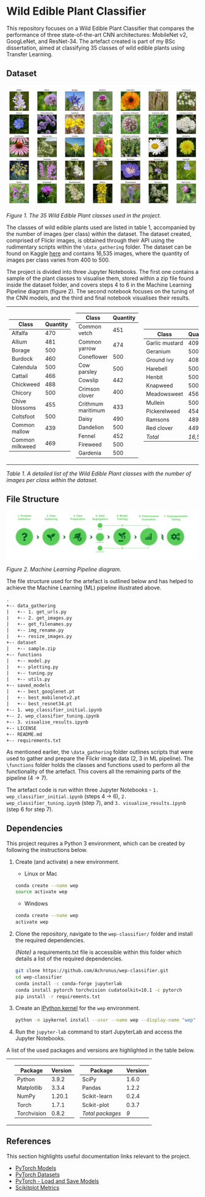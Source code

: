 # Wild Edible Plant Classifier

This repository focuses on a Wild Edible Plant Classifier that compares the performance of three state-of-the-art CNN architectures: MobileNet v2, GoogLeNet, and ResNet-34. The artefact created is part of my BSc dissertation, aimed at classifying 35 classes of wild edible plants using Transfer Learning.

## Dataset

<p align="center">

![Plant Classes](https://github.com/Achronus/wep-classifier/blob/main/imgs/plant-classes.png "Wild Edible Plant Classes")

_Figure 1. The 35 Wild Edible Plant classes used in the project._

</p>

The classes of wild edible plants used are listed in table 1, accompanied by the number of images (per class) within the dataset. The dataset created, comprised of Flickr images, is obtained through their API using the rudimentary scripts within the `\data_gathering` folder. The dataset can be found on Kaggle [here](https://www.kaggle.com/ryanpartridge01/wild-edible-plants/) and contains 16,535 images, where the quantity of images per class varies from 400 to 500.

The project is divided into three Jupyter Notebooks. The first one contains a sample of the plant classes to visualise them, stored within a zip file found inside the dataset folder, and covers steps 4 to 6 in the Machine Learning Pipeline diagram (figure 2). The second notebook focuses on the tuning of the CNN models, and the third and final notebook visualises their results.

<table>
<tr><td>

|Class|Quantity|
|-----|--------|
|Alfalfa|470|
|Allium|481|
|Borage|500|
|Burdock|460|
|Calendula|500|
|Cattail|466|
|Chickweed|488|
|Chicory|500|
|Chive blossoms|455|
|Coltsfoot|500|
|Common mallow|439|
|Common milkweed|469|

</td><td>

|Class|Quantity|
|-----|--------|
|Common vetch|451|
|Common yarrow|474|
|Coneflower|500|
|Cow parsley|500|
|Cowslip|442|
|Crimson clover|400|
|Crithmum maritimum|433|
|Daisy|490|
|Dandelion|500|
|Fennel|452|
|Fireweed|500|
|Gardenia|500|

</td><td>

|Class|Quantity|
|-----|--------|
|Garlic mustard|409|
|Geranium|500|
|Ground ivy|408|
|Harebell|500|
|Henbit|500|
|Knapweed|500|
|Meadowsweet|456|
|Mullein|500|
|Pickerelweed|454|
|Ramsons|489|
|Red clover|449|
|_Total_|_16,535_|

</td></tr>
</table>

<p align=center>

_Table 1. A detailed list of the Wild Edible Plant classes with the number of images per class within the dataset._

</p>

## File Structure

<p align="center">

  ![ML Pipeline](https://github.com/Achronus/wep-classifier/blob/main/imgs/ml-pipeline.png "Machine Learning Pipeline")

  _Figure 2. Machine Learning Pipeline diagram._

</p>

The file structure used for the artefact is outlined below and has helped to achieve the Machine Learning (ML) pipeline illustrated above.

``` ANSI
.
+-- data_gathering
|   +-- 1. get_urls.py
|   +-- 2. get_images.py
|   +-- get_filenames.py
|   +-- img_rename.py
|   +-- resize_images.py
+-- dataset
|   +-- sample.zip
+-- functions
|   +-- model.py
|   +-- plotting.py
|   +-- tuning.py
|   +-- utils.py
+-- saved_models
|   +-- best_googlenet.pt
|   +-- best_mobilenetv2.pt
|   +-- best_resnet34.pt
+-- 1. wep_classifier_initial.ipynb
+-- 2. wep_classifier_tuning.ipynb
+-- 3. visualise_results.ipynb
+-- LICENSE
+-- README.md
+-- requirements.txt
```

As mentioned earlier, the `\data_gathering` folder outlines scripts that were used to gather and prepare the Flickr image data (2, 3 in ML pipeline). The `\functions` folder holds the classes and functions used to perform all the functionality of the artefact. This covers all the remaining parts of the pipeline (4 -> 7).

The artefact code is run within three Jupyter Notebooks - `1. wep_classifier_initial.ipynb` (steps 4 -> 6), `2. wep_classifier_tuning.ipynb` (step 7), and `3. visualise_results.ipynb` (step 6 for step 7).

## Dependencies

This project requires a Python 3 environment, which can be created by following the instructions below.

1. Create (and activate) a new environment.

   - Linux or Mac

    ```bash
    conda create --name wep
    source activate wep
    ```

   - Windows

   ```bash
   conda create --name wep
   activate wep
   ```

2. Clone the repository, navigate to the `wep-classifier/` folder and install the required dependencies.

    _(Note)_ a requirements.txt file is accessible within this folder which details a list of the required dependencies.

    ```bash
    git clone https://github.com/Achronus/wep-classifier.git
    cd wep-classifier
    conda install -c conda-forge jupyterlab
    conda install pytorch torchvision cudatoolkit=10.1 -c pytorch
    pip install -r requirements.txt
    ```

3. Create an [IPython kernel](http://ipython.readthedocs.io/en/stable/install/kernel_install.html) for the `wep` environment.

    ```bash
    python -m ipykernel install --user --name wep --display-name "wep"
    ```

4. Run the `jupyter-lab` command to start JupyterLab and access the Jupyter Notebooks.

A list of the used packages and versions are highlighted in the table below.

<table>
<tr><td>

</td><td>

|Package|Version|
|-------|-------|
|Python|3.9.2|
|Matplotlib|3.3.4|
|NumPy|1.20.1|
|Torch|1.7.1|
|Torchvision|0.8.2|

</td><td>

|Package|Version|
|-------|-------|
|SciPy|1.6.0|
|Pandas|1.2.2|
|Scikit-learn|0.2.4|
|Scikit-plot|0.3.7|
|_Total packages_|_9_|

</td></tr>
</table>

## References

This section highlights useful documentation links relevant to the project.

- [PyTorch Models](https://pytorch.org/vision/0.8/models.html)
- [PyTorch Datasets](https://pytorch.org/vision/0.8/datasets.html)
- [PyTorch - Load and Save Models](https://pytorch.org/tutorials/beginner/saving_loading_models.html)
- [Scikitplot Metrics](https://scikit-plot.readthedocs.io/en/stable/metrics.html)
